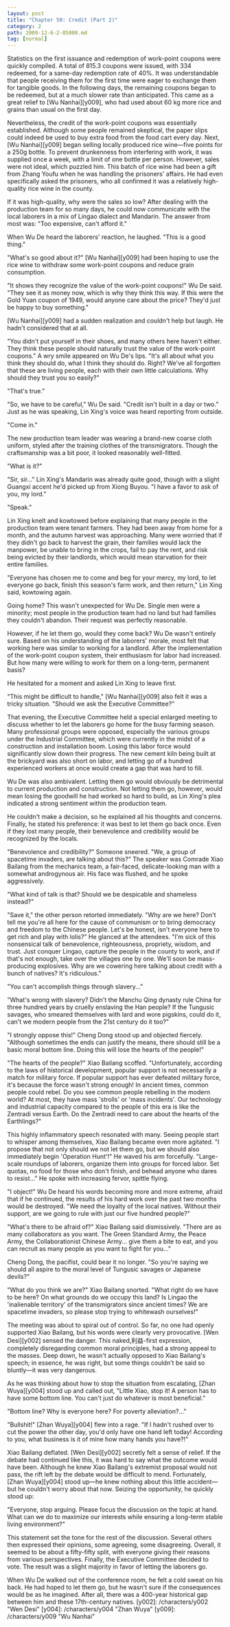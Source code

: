 ```yaml
---
layout: post
title: "Chapter 50: Credit (Part 2)"
category: 2
path: 2009-12-6-2-05000.md
tag: [normal]
---
```


Statistics on the first issuance and redemption of work-point coupons were quickly compiled. A total of 815.3 coupons were issued, with 334 redeemed, for a same-day redemption rate of 40%. It was understandable that people receiving them for the first time were eager to exchange them for tangible goods. In the following days, the remaining coupons began to be redeemed, but at a much slower rate than anticipated. This came as a great relief to [Wu Nanhai][y009], who had used about 60 kg more rice and grains than usual on the first day.

Nevertheless, the credit of the work-point coupons was essentially established. Although some people remained skeptical, the paper slips could indeed be used to buy extra food from the food cart every day. Next, [Wu Nanhai][y009] began selling locally produced rice wine—five points for a 250g bottle. To prevent drunkenness from interfering with work, it was supplied once a week, with a limit of one bottle per person. However, sales were not ideal, which puzzled him. This batch of rice wine had been a gift from Zhang Youfu when he was handling the prisoners' affairs. He had even specifically asked the prisoners, who all confirmed it was a relatively high-quality rice wine in the county.

If it was high-quality, why were the sales so low? After dealing with the production team for so many days, he could now communicate with the local laborers in a mix of Lingao dialect and Mandarin. The answer from most was: "Too expensive, can't afford it."

When Wu De heard the laborers' reaction, he laughed. "This is a good thing."

"What's so good about it?" [Wu Nanhai][y009] had been hoping to use the rice wine to withdraw some work-point coupons and reduce grain consumption.

"It shows they recognize the value of the work-point coupons!" Wu De said. "They see it as money now, which is why they think this way. If this were the Gold Yuan coupon of 1949, would anyone care about the price? They'd just be happy to buy something."

[Wu Nanhai][y009] had a sudden realization and couldn't help but laugh. He hadn't considered that at all.

"You didn't put yourself in their shoes, and many others here haven't either. They think these people should naturally trust the value of the work-point coupons." A wry smile appeared on Wu De's lips. "It's all about what you think they should do, what I think they should do. Right? We've all forgotten that these are living people, each with their own little calculations. Why should they trust you so easily?"

"That's true."

"So, we have to be careful," Wu De said. "Credit isn't built in a day or two." Just as he was speaking, Lin Xing's voice was heard reporting from outside.

"Come in."

The new production team leader was wearing a brand-new coarse cloth uniform, styled after the training clothes of the transmigrators. Though the craftsmanship was a bit poor, it looked reasonably well-fitted.

"What is it?"

"Sir, sir..." Lin Xing's Mandarin was already quite good, though with a slight Guangxi accent he'd picked up from Xiong Buyou. "I have a favor to ask of you, my lord."

"Speak."

Lin Xing knelt and kowtowed before explaining that many people in the production team were tenant farmers. They had been away from home for a month, and the autumn harvest was approaching. Many were worried that if they didn't go back to harvest the grain, their families would lack the manpower, be unable to bring in the crops, fail to pay the rent, and risk being evicted by their landlords, which would mean starvation for their entire families.

"Everyone has chosen me to come and beg for your mercy, my lord, to let everyone go back, finish this season's farm work, and then return," Lin Xing said, kowtowing again.

Going home? This wasn't unexpected for Wu De. Single men were a minority; most people in the production team had no land but had families they couldn't abandon. Their request was perfectly reasonable.

However, if he let them go, would they come back? Wu De wasn't entirely sure. Based on his understanding of the laborers' morale, most felt that working here was similar to working for a landlord. After the implementation of the work-point coupon system, their enthusiasm for labor had increased. But how many were willing to work for them on a long-term, permanent basis?

He hesitated for a moment and asked Lin Xing to leave first.

"This might be difficult to handle," [Wu Nanhai][y009] also felt it was a tricky situation. "Should we ask the Executive Committee?"

That evening, the Executive Committee held a special enlarged meeting to discuss whether to let the laborers go home for the busy farming season. Many professional groups were opposed, especially the various groups under the Industrial Committee, which were currently in the midst of a construction and installation boom. Losing this labor force would significantly slow down their progress. The new cement kiln being built at the brickyard was also short on labor, and letting go of a hundred experienced workers at once would create a gap that was hard to fill.

Wu De was also ambivalent. Letting them go would obviously be detrimental to current production and construction. Not letting them go, however, would mean losing the goodwill he had worked so hard to build, as Lin Xing's plea indicated a strong sentiment within the production team.

He couldn't make a decision, so he explained all his thoughts and concerns. Finally, he stated his preference: it was best to let them go back once. Even if they lost many people, their benevolence and credibility would be recognized by the locals.

"Benevolence and credibility?" Someone sneered. "We, a group of spacetime invaders, are talking about this?" The speaker was Comrade Xiao Bailang from the mechanics team, a fair-faced, delicate-looking man with a somewhat androgynous air. His face was flushed, and he spoke aggressively.

"What kind of talk is that? Should we be despicable and shameless instead?"

"Save it," the other person retorted immediately. "Why are we here? Don't tell me you're all here for the cause of communism or to bring democracy and freedom to the Chinese people. Let's be honest, isn't everyone here to get rich and play with lolis?" He glanced at the attendees. "I'm sick of this nonsensical talk of benevolence, righteousness, propriety, wisdom, and trust. Just conquer Lingao, capture the people in the county to work, and if that's not enough, take over the villages one by one. We'll soon be mass-producing explosives. Why are we cowering here talking about credit with a bunch of natives? It's ridiculous."

"You can't accomplish things through slavery..."

"What's wrong with slavery? Didn't the Manchu Qing dynasty rule China for three hundred years by cruelly enslaving the Han people? If the Tungusic savages, who smeared themselves with lard and wore pigskins, could do it, can't we modern people from the 21st century do it too?"

"I strongly oppose this!" Cheng Dong stood up and objected fiercely. "Although sometimes the ends can justify the means, there should still be a basic moral bottom line. Doing this will lose the hearts of the people!"

"The hearts of the people?" Xiao Bailang scoffed. "Unfortunately, according to the laws of historical development, popular support is not necessarily a match for military force. If popular support has ever defeated military force, it's because the force wasn't strong enough! In ancient times, common people could rebel. Do you see common people rebelling in the modern world? At most, they have mass 'strolls' or 'mass incidents'. Our technology and industrial capacity compared to the people of this era is like the Zentradi versus Earth. Do the Zentradi need to care about the hearts of the Earthlings?"

This highly inflammatory speech resonated with many. Seeing people start to whisper among themselves, Xiao Bailang became even more agitated. "I propose that not only should we not let them go, but we should also immediately begin 'Operation Hunt'!" He waved his arm forcefully. "Large-scale roundups of laborers, organize them into groups for forced labor. Set quotas, no food for those who don't finish, and behead anyone who dares to resist..." He spoke with increasing fervor, spittle flying.

"I object!" Wu De heard his words becoming more and more extreme, afraid that if he continued, the results of his hard work over the past two months would be destroyed. "We need the loyalty of the local natives. Without their support, are we going to rule with just our five hundred people?"

"What's there to be afraid of?" Xiao Bailang said dismissively. "There are as many collaborators as you want. The Green Standard Army, the Peace Army, the Collaborationist Chinese Army... give them a bite to eat, and you can recruit as many people as you want to fight for you..."

Cheng Dong, the pacifist, could bear it no longer. "So you're saying we should all aspire to the moral level of Tungusic savages or Japanese devils?"

"What do you think we are?" Xiao Bailang snorted. "What right do we have to be here? On what grounds do we occupy this land? Is Lingao the 'inalienable territory' of the transmigrators since ancient times? We are spacetime invaders, so please stop trying to whitewash ourselves!"

The meeting was about to spiral out of control. So far, no one had openly supported Xiao Bailang, but his words were clearly very provocative. [Wen Desi][y002] sensed the danger. This naked,利益-first expression, completely disregarding common moral principles, had a strong appeal to the masses. Deep down, he wasn't actually opposed to Xiao Bailang's speech; in essence, he was right, but some things couldn't be said so bluntly—it was very dangerous.

As he was thinking about how to stop the situation from escalating, [Zhan Wuya][y004] stood up and called out, "Little Xiao, stop it! A person has to have some bottom line. You can't just do whatever is most beneficial."

"Bottom line? Why is everyone here? For poverty alleviation?..."

"Bullshit!" [Zhan Wuya][y004] flew into a rage. "If I hadn't rushed over to cut the power the other day, you'd only have one hand left today! According to you, what business is it of mine how many hands you have?!"

Xiao Bailang deflated. [Wen Desi][y002] secretly felt a sense of relief. If the debate had continued like this, it was hard to say what the outcome would have been. Although he knew Xiao Bailang's extremist proposal would not pass, the rift left by the debate would be difficult to mend. Fortunately, [Zhan Wuya][y004] stood up—he knew nothing about this little accident—but he couldn't worry about that now. Seizing the opportunity, he quickly stood up:

"Everyone, stop arguing. Please focus the discussion on the topic at hand. What can we do to maximize our interests while ensuring a long-term stable living environment?"

This statement set the tone for the rest of the discussion. Several others then expressed their opinions, some agreeing, some disagreeing. Overall, it seemed to be about a fifty-fifty split, with everyone giving their reasons from various perspectives. Finally, the Executive Committee decided to vote. The result was a slight majority in favor of letting the laborers go.

When Wu De walked out of the conference room, he felt a cold sweat on his back. He had hoped to let them go, but he wasn't sure if the consequences would be as he imagined. After all, there was a 400-year historical gap between him and these 17th-century natives.
[y002]: /characters/y002 "Wen Desi"
[y004]: /characters/y004 "Zhan Wuya"
[y009]: /characters/y009 "Wu Nanhai"